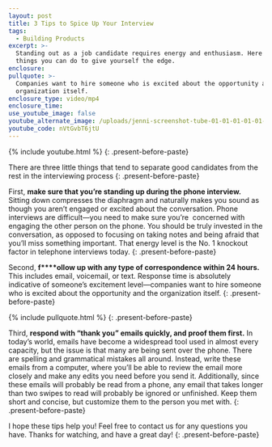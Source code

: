 ```yaml
---
layout: post
title: 3 Tips to Spice Up Your Interview
tags:
  - Building Products
excerpt: >-
  Standing out as a job candidate requires energy and enthusiasm. Here are 3
  things you can do to give yourself the edge.
enclosure:
pullquote: >-
  Companies want to hire someone who is excited about the opportunity and the
  organization itself.
enclosure_type: video/mp4
enclosure_time:
use_youtube_image: false
youtube_alternate_image: /uploads/jenni-screenshot-tube-01-01-01-01-01-01-01-01-01-01-01.jpg
youtube_code: nVtGvbT6jtU
---
```



{% include youtube.html %}
{: .present-before-paste}

There are three little things that tend to separate good candidates from the rest in the interviewing process
{: .present-before-paste}

First, **make sure that you’re standing up during the phone interview.** Sitting down compresses the diaphragm and naturally makes you sound as though you aren’t engaged or excited about the conversation. Phone interviews are difficult—you need to make sure you’re  concerned with engaging the other person on the phone. You should be truly invested in the conversation, as opposed to focusing on taking notes and being afraid that you’ll miss something important. That energy level is the No. 1 knockout factor in telephone interviews today.
{: .present-before-paste}

Second, **f****ollow up with any type of correspondence within 24 hours.** This includes email, voicemail, or text. Response time is absolutely indicative of someone’s excitement level—companies want to hire someone who is excited about the opportunity and the organization itself.
{: .present-before-paste}

{% include pullquote.html %}
{: .present-before-paste}

Third, **respond with “thank you” emails quickly, and proof them first.** In today’s world, emails have become a widespread tool used in almost every capacity, but the issue is that many are being sent over the phone. There are spelling and grammatical mistakes all around. Instead, write these emails from a computer, where you’ll be able to review the email more closely and make any edits you need before you send it. Additionally, since these emails will probably be read from a phone, any email that takes longer than two swipes to read will probably be ignored or unfinished. Keep them short and concise, but customize them to the person you met with.
{: .present-before-paste}

I hope these tips help you! Feel free to contact us for any questions you have. Thanks for watching, and have a great day!
{: .present-before-paste}